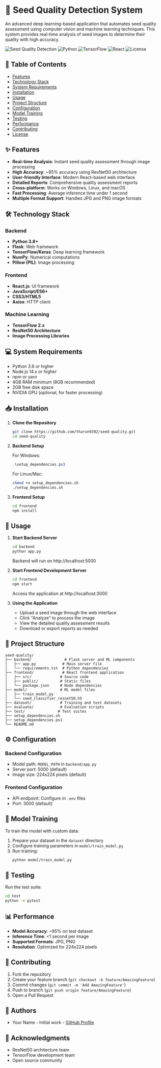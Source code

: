# 🌱 Seed Quality Detection System

An advanced deep learning-based application that automates seed quality assessment using computer vision and machine learning techniques. This system provides real-time analysis of seed images to determine their quality with high accuracy.

![Seed Quality Detection](https://img.shields.io/badge/Seed%20Quality-Detection-green)
![Python](https://img.shields.io/badge/Python-3.8%2B-blue)
![TensorFlow](https://img.shields.io/badge/TensorFlow-2.x-orange)
![React](https://img.shields.io/badge/React-Latest-blue)
![License](https://img.shields.io/badge/License-MIT-green)

## 📖 Table of Contents
- [Features](#-features)
- [Technology Stack](#-technology-stack)
- [System Requirements](#-system-requirements)
- [Installation](#-installation)
- [Usage](#-usage)
- [Project Structure](#-project-structure)
- [Configuration](#-configuration)
- [Model Training](#-model-training)
- [Testing](#-testing)
- [Performance](#-performance)
- [Contributing](#-contributing)
- [License](#-license)

## ✨ Features

- **Real-time Analysis**: Instant seed quality assessment through image processing
- **High Accuracy**: ~95% accuracy using ResNet50 architecture
- **User-friendly Interface**: Modern React-based web interface
- **Detailed Reports**: Comprehensive quality assessment reports
- **Cross-platform**: Works on Windows, Linux, and macOS
- **Fast Processing**: Average inference time under 1 second
- **Multiple Format Support**: Handles JPG and PNG image formats

## 🛠 Technology Stack

### Backend
- **Python 3.8+**
- **Flask**: Web framework
- **TensorFlow/Keras**: Deep learning framework
- **NumPy**: Numerical computations
- **Pillow (PIL)**: Image processing

### Frontend
- **React.js**: UI framework
- **JavaScript/ES6+**
- **CSS3/HTML5**
- **Axios**: HTTP client

### Machine Learning
- **TensorFlow 2.x**
- **ResNet50 Architecture**
- **Image Processing Libraries**

## 💻 System Requirements

- Python 3.8 or higher
- Node.js 14.x or higher
- npm or yarn
- 4GB RAM minimum (8GB recommended)
- 2GB free disk space
- NVIDIA GPU (optional, for faster processing)

## 📥 Installation

1. **Clone the Repository**
   ```bash
   git clone https://github.com/tharun9392/seed-quality.git
   cd seed-quality
   ```

2. **Backend Setup**
   
   For Windows:
   ```powershell
   .\setup_dependencies.ps1
   ```

   For Linux/Mac:
   ```bash
   chmod +x setup_dependencies.sh
   ./setup_dependencies.sh
   ```

3. **Frontend Setup**
   ```bash
   cd frontend
   npm install
   ```

## 🚀 Usage

1. **Start Backend Server**
   ```bash
   cd backend
   python app.py
   ```
   Backend will run on http://localhost:5000

2. **Start Frontend Development Server**
   ```bash
   cd frontend
   npm start
   ```
   Access the application at http://localhost:3000

3. **Using the Application**
   - Upload a seed image through the web interface
   - Click "Analyze" to process the image
   - View the detailed quality assessment results
   - Download or export reports as needed

## 📁 Project Structure

```
seed-quality/
├── backend/               # Flask server and ML components
│   ├── app.py            # Main server file
│   └── requirements.txt  # Python dependencies
├── frontend/             # React frontend application
│   ├── src/             # Source code
│   ├── public/          # Static files
│   └── package.json     # Node dependencies
├── model/               # ML model files
│   ├── train_model.py
│   └── seed_classifier_resnet50.h5
├── dataset/             # Training and test datasets
├── evaluate/            # Evaluation scripts
├── test/               # Test suites
├── setup_dependencies.sh
├── setup_dependencies.ps1
└── README.md
```

## ⚙️ Configuration

### Backend Configuration
- Model path: `MODEL_PATH` in `backend/app.py`
- Server port: 5000 (default)
- Image size: 224x224 pixels (default)

### Frontend Configuration
- API endpoint: Configure in `.env` files
- Port: 3000 (default)

## 🧠 Model Training

To train the model with custom data:

1. Prepare your dataset in the `dataset` directory
2. Configure training parameters in `model/train_model.py`
3. Run training:
   ```bash
   python model/train_model.py
   ```

## 🧪 Testing

Run the test suite:
```bash
cd test
python -m pytest
```

## 📊 Performance

- **Model Accuracy**: ~95% on test dataset
- **Inference Time**: <1 second per image
- **Supported Formats**: JPG, PNG
- **Resolution**: Optimized for 224x224 pixels

## 🤝 Contributing

1. Fork the repository
2. Create your feature branch (`git checkout -b feature/AmazingFeature`)
3. Commit changes (`git commit -m 'Add AmazingFeature'`)
4. Push to branch (`git push origin feature/AmazingFeature`)
5. Open a Pull Request

## 👥 Authors

- Your Name - Initial work - [GitHub Profile](https://github.com/tharun9392)

## 🙏 Acknowledgments

- ResNet50 architecture team
- TensorFlow development team
- Open source community



